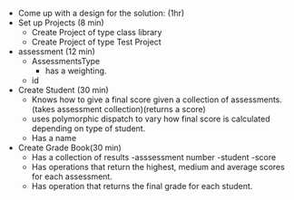 - Come up with a design for the solution: (1hr)
- Set up Projects (8 min)
	- Create Project of type class library
	- Create Project of type Test Project
- assessment (12 min)
	-  AssessmentsType
		- has a weighting.
	- id
- Create Student (30 min)
	- Knows how to give a final score given a collection of assessments. (takes assessment collection)(returns a score)
	- uses polymorphic dispatch to vary how final score is calculated depending on type of student.
	- Has a name
- Create Grade Book(30 min)
	- Has a collection of results
		-asssessment number
		-student
		-score
	- Has operations that return the highest, medium and average scores for each assessment.
	- Has operation that returns the final grade for each student. 

	
	


